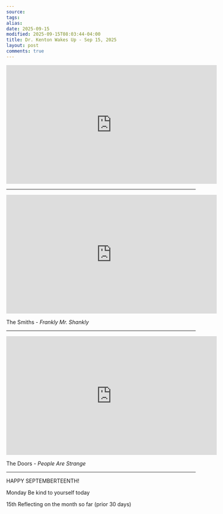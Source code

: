 ```yaml
---
source:
tags:
alias:
date: 2025-09-15
modified: 2025-09-15T08:03:44-04:00
title: Dr. Kenton Wakes Up - Sep 15, 2025
layout: post
comments: true
---
```


  

<iframe width="560" height="315" src="https://www.youtube.com/embed/kVIvTn4GAp4" title="YouTube video player" frameborder="0" allow="accelerometer; autoplay; clipboard-write; encrypted-media; gyroscope; picture-in-picture; web-share" allowfullscreen></iframe>

<!-- <img src="{{site.baseurl}}/images/[REPLACE]" width="560"> -->

---


<iframe width="560" height="315" src="https://www.youtube.com/embed/cin1eKs4AMg?si=XHsYTTXlziFwiZdE" title="YouTube video player" frameborder="0" allow="accelerometer; autoplay; clipboard-write; encrypted-media; gyroscope; picture-in-picture; web-share" referrerpolicy="strict-origin-when-cross-origin" allowfullscreen></iframe>

The Smiths - *Frankly Mr. Shankly*

---

<iframe width="560" height="315" src="https://www.youtube.com/embed/AgHaGrZkkv4?si=WwZDSn95IvfR__mV" title="YouTube video player" frameborder="0" allow="accelerometer; autoplay; clipboard-write; encrypted-media; gyroscope; picture-in-picture; web-share" referrerpolicy="strict-origin-when-cross-origin" allowfullscreen></iframe>

The Doors - *People Are Strange*

---

HAPPY SEPTEMBERTEENTH!

Monday Be kind to yourself today

15th Reflecting on the month so far (prior 30 days)